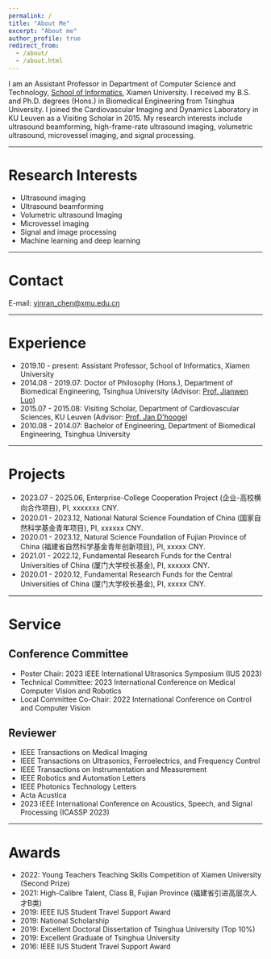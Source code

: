 ```yaml
---
permalink: /
title: "About Me"
excerpt: "About me"
author_profile: true
redirect_from: 
  - /about/
  - /about.html
---
```


I am an Assistant Professor in Department of Computer Science and Technology, [School of Informatics](https://informatics.xmu.edu.cn/), Xiamen University. I received my B.S. and Ph.D. degrees (Hons.) in Biomedical Engineering from Tsinghua University. I joined the Cardiovascular Imaging and Dynamics Laboratory in KU Leuven as a Visiting Scholar in 2015. My research interests include ultrasound beamforming, high-frame-rate ultrasound imaging, volumetric ultrasound, microvessel imaging, and signal processing.

----------------------------------------------------------------------------------

# <i class="fa fa-search-plus" aria-hidden="true"></i> Research Interests

* Ultrasound imaging
* Ultrasound beamforming
* Volumetric ultrasound Imaging
* Microvessel imaging
* Signal and image processing
* Machine learning and deep learning

----------------------------------------------------------------------------------

# <i class="fa fa-envelope" aria-hidden="true"></i> Contact

E-mail: [yinran_chen@xmu.edu.cn](yinran_chen@xmu.edu.cn)

----------------------------------------------------------------------------------

# <i class="fa fa-graduation-cap" aria-hidden="true"></i> Experience

* 2019.10 - present: Assistant Professor, School of Informatics, Xiamen University
* 2014.08 - 2019.07: Doctor of Philosophy (Hons.), Department of Biomedical Engineering, Tsinghua University (Advisor: [Prof. Jianwen Luo](https://bme.med.tsinghua.edu.cn/info/1116/1032.htm))
* 2015.07 - 2015.08: Visiting Scholar, Department of Cardiovascular Sciences, KU Leuven (Advisor: [Prof. Jan D'hooge](https://www.kuleuven.be/wieiswie/en/person/00014531))
* 2010.08 - 2014.07: Bachelor of Engineering, Department of Biomedical Engineering, Tsinghua University

----------------------------------------------------------------------------------

# <i class="fa fa-rocket" aria-hidden="true"></i> Projects

* 2023.07 - 2025.06, Enterprise-College Cooperation Project (企业-高校横向合作项目), PI, xxxxxxx CNY.
* 2020.01 - 2023.12, National Natural Science Foundation of China (国家自然科学基金青年项目), PI, xxxxxx CNY.
* 2020.01 - 2023.12, Natural Science Foundation of Fujian Province of China (福建省自然科学基金青年创新项目), PI, xxxxx CNY.
* 2021.01 - 2022.12, Fundamental Research Funds for the Central Universities of China (厦门大学校长基金), PI, xxxxxx CNY.
* 2020.01 - 2020.12, Fundamental Research Funds for the Central Universities of China (厦门大学校长基金), PI, xxxxx CNY.

----------------------------------------------------------------------------------

# <i class="fa fa-users" aria-hidden="true"></i> Service

## Conference Committee

* Poster Chair: 2023 IEEE International Ultrasonics Symposium (IUS 2023)
* Technical Committee: 2023 International Conference on Medical Computer Vision and Robotics
* Local Committee Co-Chair: 2022 International Conference on Control and Computer Vision

## Reviewer

* IEEE Transactions on Medical Imaging
* IEEE Transactions on Ultrasonics, Ferroelectrics, and Frequency Control
* IEEE Transactions on Instrumentation and Measurement
* IEEE Robotics and Automation Letters
* IEEE Photonics Technology Letters
* Acta Acustica
* 2023 IEEE International Conference on Acoustics, Speech, and Signal Processing (ICASSP 2023)

----------------------------------------------------------------------------------

# <i class="fa fa-trophy" aria-hidden="true"></i> Awards

* 2022: Young Teachers Teaching Skills Competition of Xiamen University (Second Prize)
* 2021: High-Calibre Talent, Class B, Fujian Province (福建省引进高层次人才B类)
* 2019: IEEE IUS Student Travel Support Award
* 2019: National Scholarship 
* 2019: Excellent Doctoral Dissertation of Tsinghua University (Top 10%)
* 2019: Excellent Graduate of Tsinghua University
* 2016: IEEE IUS Student Travel Support Award


<!--
A data-driven personal website
======
Like many other Jekyll-based GitHub Pages templates, academicpages makes you separate the website's content from its form. The content & metadata of your website are in structured markdown files, while various other files constitute the theme, specifying how to transform that content & metadata into HTML pages. You keep these various markdown (.md), YAML (.yml), HTML, and CSS files in a public GitHub repository. Each time you commit and push an update to the repository, the [GitHub pages](https://pages.github.com/) service creates static HTML pages based on these files, which are hosted on GitHub's servers free of charge.

Many of the features of dynamic content management systems (like Wordpress) can be achieved in this fashion, using a fraction of the computational resources and with far less vulnerability to hacking and DDoSing. You can also modify the theme to your heart's content without touching the content of your site. If you get to a point where you've broken something in Jekyll/HTML/CSS beyond repair, your markdown files describing your talks, publications, etc. are safe. You can rollback the changes or even delete the repository and start over -- just be sure to save the markdown files! Finally, you can also write scripts that process the structured data on the site, such as [this one](https://github.com/academicpages/academicpages.github.io/blob/master/talkmap.ipynb) that analyzes metadata in pages about talks to display [a map of every location you've given a talk](https://academicpages.github.io/talkmap.html).

Getting started
======
1. Register a GitHub account if you don't have one and confirm your e-mail (required!)
1. Fork [this repository](https://github.com/academicpages/academicpages.github.io) by clicking the "fork" button in the top right. 
1. Go to the repository's settings (rightmost item in the tabs that start with "Code", should be below "Unwatch"). Rename the repository "[your GitHub username].github.io", which will also be your website's URL.
1. Set site-wide configuration and create content & metadata (see below -- also see [this set of diffs](http://archive.is/3TPas) showing what files were changed to set up [an example site](https://getorg-testacct.github.io) for a user with the username "getorg-testacct")
1. Upload any files (like PDFs, .zip files, etc.) to the files/ directory. They will appear at https://[your GitHub username].github.io/files/example.pdf.  
1. Check status by going to the repository settings, in the "GitHub pages" section

Site-wide configuration
------
The main configuration file for the site is in the base directory in [_config.yml](https://github.com/academicpages/academicpages.github.io/blob/master/_config.yml), which defines the content in the sidebars and other site-wide features. You will need to replace the default variables with ones about yourself and your site's github repository. The configuration file for the top menu is in [_data/navigation.yml](https://github.com/academicpages/academicpages.github.io/blob/master/_data/navigation.yml). For example, if you don't have a portfolio or blog posts, you can remove those items from that navigation.yml file to remove them from the header. 

Create content & metadata
------
For site content, there is one markdown file for each type of content, which are stored in directories like _publications, _talks, _posts, _teaching, or _pages. For example, each talk is a markdown file in the [_talks directory](https://github.com/academicpages/academicpages.github.io/tree/master/_talks). At the top of each markdown file is structured data in YAML about the talk, which the theme will parse to do lots of cool stuff. The same structured data about a talk is used to generate the list of talks on the [Talks page](https://academicpages.github.io/talks), each [individual page](https://academicpages.github.io/talks/2012-03-01-talk-1) for specific talks, the talks section for the [CV page](https://academicpages.github.io/cv), and the [map of places you've given a talk](https://academicpages.github.io/talkmap.html) (if you run this [python file](https://github.com/academicpages/academicpages.github.io/blob/master/talkmap.py) or [Jupyter notebook](https://github.com/academicpages/academicpages.github.io/blob/master/talkmap.ipynb), which creates the HTML for the map based on the contents of the _talks directory).

**Markdown generator**

I have also created [a set of Jupyter notebooks](https://github.com/academicpages/academicpages.github.io/tree/master/markdown_generator
) that converts a CSV containing structured data about talks or presentations into individual markdown files that will be properly formatted for the academicpages template. The sample CSVs in that directory are the ones I used to create my own personal website at stuartgeiger.com. My usual workflow is that I keep a spreadsheet of my publications and talks, then run the code in these notebooks to generate the markdown files, then commit and push them to the GitHub repository.

How to edit your site's GitHub repository
------
Many people use a git client to create files on their local computer and then push them to GitHub's servers. If you are not familiar with git, you can directly edit these configuration and markdown files directly in the github.com interface. Navigate to a file (like [this one](https://github.com/academicpages/academicpages.github.io/blob/master/_talks/2012-03-01-talk-1.md) and click the pencil icon in the top right of the content preview (to the right of the "Raw | Blame | History" buttons). You can delete a file by clicking the trashcan icon to the right of the pencil icon. You can also create new files or upload files by navigating to a directory and clicking the "Create new file" or "Upload files" buttons. 

Example: editing a markdown file for a talk
![Editing a markdown file for a talk](/images/editing-talk.png)

For more info
------
More info about configuring academicpages can be found in [the guide](https://academicpages.github.io/markdown/). The [guides for the Minimal Mistakes theme](https://mmistakes.github.io/minimal-mistakes/docs/configuration/) (which this theme was forked from) might also be helpful.
-->